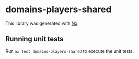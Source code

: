# domains-players-shared

This library was generated with [Nx](https://nx.dev).

## Running unit tests

Run `nx test domains-players-shared` to execute the unit tests.
